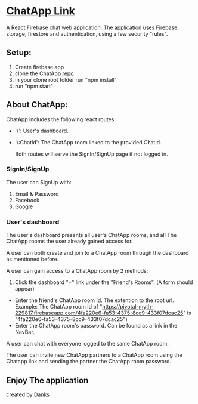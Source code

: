 # [ChatApp Link]("https://pivotal-myth-229817.web.app/")

A React Firebase chat web application.
The application uses Firebase storage, firestore and authentication, using a few  security "rules".


## Setup:
1. Create firebase app
2. clone the ChatApp [repo]("https://github.com/DGorgula/chat-app")
3. in your clone root folder run "npm install"
4. run "npm start"


## About ChatApp:
ChatApp includes the following react routes:
 - '/': User's dashboard.
 - '/:ChatId': The ChatApp room linked to the provided ChatId.

    Both routes will serve the SignIn/SignUp page if not logged in.


### SignIn/SignUp
The user can SignUp with:
1. Email & Password
2. Facebook
3. Google

### User's dashboard
The user's dashboard presents all user's ChatApp rooms, and all The ChatApp rooms the user already gained access for.


A user can both create and join to a ChatApp room through the dashboard as mentioned before.

A user can gain access to a ChatApp room by 2 methods:
1. Click the dashboard "+" link under the "Friend's Rooms". (A form should appear)
 - Enter the friend's ChatApp room Id.
    The extention to the root url.
    Example:
        The ChatApp room Id of "https://pivotal-myth-229817.firebaseapp.com/4fa220e6-fa53-4375-8cc9-433f07dcac25" is "4fa220e6-fa53-4375-8cc9-433f07dcac25")
- Enter the ChatApp room's password.
    Can be found as a link in the NavBar.

A user can chat with everyone logged to the same ChatApp room.

The user can invite new ChatApp partners to a ChatApp room using the Chatapp link and sending the partner the ChatApp room password.

## Enjoy The application
created by [Danks]("https://github.com/DGorgula")
